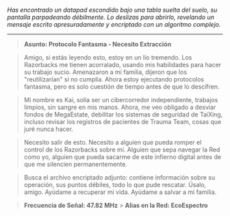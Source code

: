 _Has encontrado un datapad escondido bajo una tabla suelta del suelo, su pantalla parpadeando débilmente. Lo deslizas para abrirlo, revelando un mensaje escrito apresuradamente y encriptado con un algoritmo complejo._

---

> **Asunto: Protocolo Fantasma - Necesito Extracción**

> Amigo, si estás leyendo esto, estoy en un lío tremendo. Los Razorbacks me tienen acorralado, usando mis habilidades para hacer su trabajo sucio. Amenazaron a mi familia, dijeron que los "reutilizarían" si no cumplía. Ahora estoy ejecutando protocolos fantasma, pero es solo cuestión de tiempo antes de que lo descifren.

> Mi nombre es Kai, solía ser un cibercorredor independiente, trabajos limpios, sin sangre en mis manos. Ahora, me veo obligado a desviar fondos de MegaEstate, debilitar los sistemas de seguridad de TaiXing, incluso revisar los registros de pacientes de Trauma Team, cosas que juré nunca hacer.

> Necesito salir de esto. Necesito a alguien que pueda romper el control de los Razorbacks sobre mí. Alguien que sepa navegar la Red como yo, alguien que pueda sacarme de este infierno digital antes de que me silencien permanentemente.

> Busca el archivo encriptado adjunto: contiene información sobre su operación, sus puntos débiles, todo lo que pude rescatar. Úsalo, amigo. Ayúdame a recuperar mi vida. Ayúdame a salvar a mi familia.

> **Frecuencia de Señal: 47.82 MHz** > **Alias en la Red: EcoEspectro**

